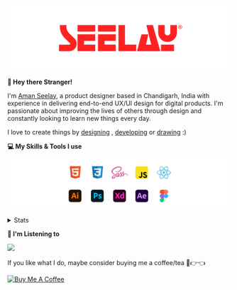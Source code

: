 [![banner](./images/seelay.svg)](https://www.seelay.in)

**👋 Hey there Stranger!**

I'm [Aman Seelay](https://www.seelay.in), a product designer based in Chandigarh, India with experience in delivering end-to-end UX/UI design for digital products. I'm passionate about improving the lives of others through design and constantly looking to learn new things every day.

I love to create things by [designing](https://www.seelay.in/#work) , [developing](https://www.seelay.in/#projects) or [drawing](https://art.seelay.in) :)

**💻 My Skills & Tools I use**

[![banner](./images/skills&tools.svg)](https://www.seelay.in/about)

<details>
  <summary>Stats</summary>

---

<!--START_SECTION:waka-->
![Profile Views](http://img.shields.io/badge/Profile%20Views-4-blue)

**🐱 My GitHub Data** 

> 📦 736.1 kB Used in GitHub's Storage 
 > 
> 🏆 9 Contributions in the Year 2024
 > 
> 💼 Opted to Hire
 > 
> 📜 1 Public Repository 
 > 
> 🔑 44 Private Repository 
 > 
**I'm a Night 🦉** 

```text
🌞 Morning                310 commits         ████░░░░░░░░░░░░░░░░░░░░░   16.65 % 
🌆 Daytime                298 commits         ████░░░░░░░░░░░░░░░░░░░░░   16.00 % 
🌃 Evening                579 commits         ████████░░░░░░░░░░░░░░░░░   31.10 % 
🌙 Night                  675 commits         █████████░░░░░░░░░░░░░░░░   36.25 % 
```
📅 **I'm Most Productive on Sunday** 

```text
Monday                   229 commits         ███░░░░░░░░░░░░░░░░░░░░░░   12.30 % 
Tuesday                  297 commits         ████░░░░░░░░░░░░░░░░░░░░░   15.95 % 
Wednesday                163 commits         ██░░░░░░░░░░░░░░░░░░░░░░░   08.75 % 
Thursday                 325 commits         ████░░░░░░░░░░░░░░░░░░░░░   17.45 % 
Friday                   212 commits         ███░░░░░░░░░░░░░░░░░░░░░░   11.39 % 
Saturday                 292 commits         ████░░░░░░░░░░░░░░░░░░░░░   15.68 % 
Sunday                   344 commits         █████░░░░░░░░░░░░░░░░░░░░   18.47 % 
```


📊 **This Week I Spent My Time On** 

```text
🕑︎ Time Zone: Asia/Kolkata

💬 Programming Languages: 
No Activity Tracked This Week

🔥 Editors: 
No Activity Tracked This Week

💻 Operating System: 
No Activity Tracked This Week
```

**I Mostly Code in JavaScript** 

```text
JavaScript               28 repos            ███████████████░░░░░░░░░░   60.87 % 
TypeScript               13 repos            ███████░░░░░░░░░░░░░░░░░░   28.26 % 
Java                     3 repos             ██░░░░░░░░░░░░░░░░░░░░░░░   06.52 % 
HTML                     2 repos             █░░░░░░░░░░░░░░░░░░░░░░░░   04.35 % 
```




 Last Updated on 27/05/2024 06:41:35 UTC
<!--END_SECTION:waka-->

---

 </details>

**🎵 I'm Listening to**

<object data="https://now-play.vercel.app/api/generate?uid=7a17a86e-d6b7-43b5-8d9c-1d6dae42a779" >

  <img src="https://now-play.vercel.app/api/generate?uid=7a17a86e-d6b7-43b5-8d9c-1d6dae42a779" />

</object>

If you like what I do, maybe consider buying me a coffee/tea 🥺👉👈

<a href="https://www.buymeacoffee.com/seelay" target="_blank"><img src="https://cdn.buymeacoffee.com/buttons/v2/default-red.png" alt="Buy Me A Coffee" width="150" ></a>
